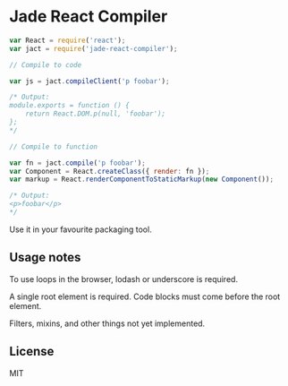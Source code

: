 # Jade React Compiler

```js
var React = require('react');
var jact = require('jade-react-compiler');

// Compile to code

var js = jact.compileClient('p foobar');

/* Output:
module.exports = function () {
    return React.DOM.p(null, 'foobar');
};
*/

// Compile to function

var fn = jact.compile('p foobar');
var Component = React.createClass({ render: fn });
var markup = React.renderComponentToStaticMarkup(new Component());

/* Output:
<p>foobar</p>
*/
```

Use it in your favourite packaging tool.

## Usage notes

To use loops in the browser, lodash or underscore is required.

A single root element is required. Code blocks must come before the root element.

Filters, mixins, and other things not yet implemented.

## License

MIT
